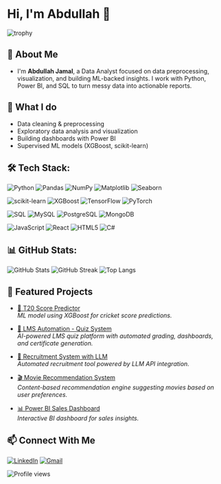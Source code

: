# Hi, I'm Abdullah 👋

![trophy](https://github-profile-trophy.vercel.app/?username=Abdullahjamal9&theme=tokyonight&no-frame=true&no-bg=true&margin-w=4)

## 💫 About Me

* I'm **Abdullah Jamal**, a Data Analyst focused on data preprocessing, visualization, and building ML-backed insights. I work with Python, Power BI, and SQL to turn messy data into actionable reports.

## 🔭 What I do

* Data cleaning & preprocessing
* Exploratory data analysis and visualization
* Building dashboards with Power BI
* Supervised ML models (XGBoost, scikit-learn)

## 🛠 Tech Stack:

![Python](https://img.shields.io/badge/Python-3776AB?style=for-the-badge&logo=python&logoColor=white)
![Pandas](https://img.shields.io/badge/Pandas-150458?style=for-the-badge&logo=pandas&logoColor=white)
![NumPy](https://img.shields.io/badge/Numpy-013243?style=for-the-badge&logo=numpy&logoColor=white)
![Matplotlib](https://img.shields.io/badge/Matplotlib-ffffff?style=for-the-badge&logo=plotly&logoColor=black)
![Seaborn](https://img.shields.io/badge/Seaborn-004D40?style=for-the-badge&logo=python&logoColor=white)

![scikit-learn](https://img.shields.io/badge/scikit--learn-F7931E?style=for-the-badge&logo=scikit-learn&logoColor=white)
![XGBoost](https://img.shields.io/badge/XGBoost-EB5E00?style=for-the-badge&logo=xgboost&logoColor=white)
![TensorFlow](https://img.shields.io/badge/TensorFlow-FF6F00?style=for-the-badge&logo=TensorFlow&logoColor=white)
![PyTorch](https://img.shields.io/badge/PyTorch-EE4C2C?style=for-the-badge&logo=PyTorch&logoColor=white)

![SQL](https://img.shields.io/badge/SQL-336791?style=for-the-badge&logo=postgresql&logoColor=white)
![MySQL](https://img.shields.io/badge/MySQL-4479A1?style=for-the-badge&logo=mysql&logoColor=white)
![PostgreSQL](https://img.shields.io/badge/PostgreSQL-336791?style=for-the-badge&logo=postgresql&logoColor=white)
![MongoDB](https://img.shields.io/badge/MongoDB-47A248?style=for-the-badge&logo=mongodb&logoColor=white)

![JavaScript](https://img.shields.io/badge/JavaScript-F7DF1E?style=for-the-badge&logo=javascript&logoColor=black)
![React](https://img.shields.io/badge/React-20232A?style=for-the-badge&logo=react&logoColor=61DAFB)
![HTML5](https://img.shields.io/badge/HTML5-E34F26?style=for-the-badge&logo=html5&logoColor=white)
![C#](https://img.shields.io/badge/C%23-239120?style=for-the-badge&logo=c-sharp&logoColor=white)

## 📊 GitHub Stats:

![GitHub Stats](https://github-readme-stats.vercel.app/api?username=Abdullahjamal9&show_icons=true&theme=tokyonight)
![GitHub Streak](https://github-readme-streak-stats.herokuapp.com/?user=Abdullahjamal9&theme=tokyonight)
![Top Langs](https://github-readme-stats.vercel.app/api/top-langs/?username=Abdullahjamal9&layout=compact&theme=tokyonight)

## 🚀 Featured Projects

- [🔮 T20 Score Predictor](https://github.com/Abdullahjamal9/T20-Score-Predictor)  
  *ML model using XGBoost for cricket score predictions.*

- [📝 LMS Automation - Quiz System](https://github.com/Abdullahjamal9/Quiz-Running)  
  *AI-powered LMS quiz platform with automated grading, dashboards, and certificate generation.*

- [🤖 Recruitment System with LLM](https://github.com/Abdullahjamal9/Talent_Scan)  
  *Automated recruitment tool powered by LLM API integration.*

- [🎬 Movie Recommendation System](https://github.com/Abdullahjamal9/Movie-Recommendation-System)  
  *Content-based recommendation engine suggesting movies based on user preferences.*

- [📊 Power BI Sales Dashboard](https://github.com/Abdullahjamal9/Sales_dasboard)  
  *Interactive BI dashboard for sales insights.*
  



## 📫 Connect With Me

[![LinkedIn](https://img.shields.io/badge/LinkedIn-0077B5?style=for-the-badge&logo=linkedin&logoColor=white)](https://www.linkedin.com/in/muhammad-abdullah-jamal-705190227/)
[![Gmail](https://img.shields.io/badge/Gmail-D14836?style=for-the-badge&logo=gmail&logoColor=white)](mailto:abdullah.jamal1402@gmail.com)

![Profile views](https://komarev.com/ghpvc/?username=Abdullahjamal9&label=Profile%20Views&color=0e75b6&style=flat)



